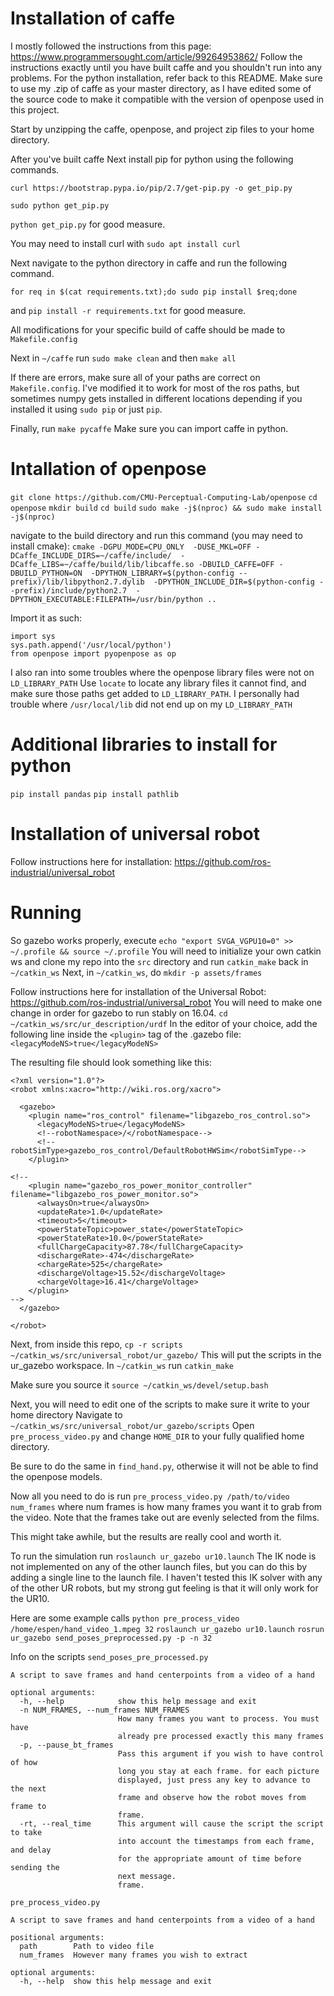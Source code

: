 # Installation of caffe 

I mostly followed the instructions from this page: https://www.programmersought.com/article/99264953862/
Follow the instructions exactly until you have built caffe and you shouldn't run into any problems. For the python installation, refer
back to this README. Make sure to use my .zip of caffe
as your master directory, as I have edited some of the source code to make it compatible with the version of openpose
used in this project.

Start by unzipping the caffe, openpose, and project zip files to your home directory.


After you've built caffe
Next install pip for python using the following commands.

`curl https://bootstrap.pypa.io/pip/2.7/get-pip.py -o get_pip.py`

`sudo python get_pip.py`

`python get_pip.py` for good measure.

You may need to install curl with `sudo apt install curl`

Next navigate to the python directory in caffe and run the following command.

`for req in $(cat requirements.txt);do sudo pip install $req;done`

and `pip install -r requirements.txt` for good measure.

All modifications for your specific build of caffe should be made to `Makefile.config`

Next in `~/caffe` run `sudo make clean` and then `make all`

If there are errors, make sure all of your paths are correct on `Makefile.config`. 
I've modified it to work for most of the ros paths, but sometimes numpy gets installed
in different locations depending if you installed it using `sudo pip` or just `pip`. 

Finally, run `make pycaffe`
Make sure you can import caffe in python.


# Intallation of openpose

`git clone https://github.com/CMU-Perceptual-Computing-Lab/openpose`
`cd openpose`
`mkdir build`
`cd build`
`sudo make -j$(nproc) && sudo make install -j$(nproc)`

navigate to the build directory and run this command (you may need to install cmake):
`cmake -DGPU_MODE=CPU_ONLY  -DUSE_MKL=OFF -DCaffe_INCLUDE_DIRS=~/caffe/include/ 
-DCaffe_LIBS=~/caffe/build/lib/libcaffe.so -DBUILD_CAFFE=OFF -DBUILD_PYTHON=ON 
-DPYTHON_LIBRARY=$(python-config --prefix)/lib/libpython2.7.dylib 
-DPYTHON_INCLUDE_DIR=$(python-config --prefix)/include/python2.7  -DPYTHON_EXECUTABLE:FILEPATH=/usr/bin/python ..`

Import it as such:
```
import sys
sys.path.append('/usr/local/python')
from openpose import pyopenpose as op
```

I also ran into some troubles where the openpose library files were not on `LD_LIBRARY_PATH`
Use `locate` to locate any library files it cannot find, and make sure those paths get added to `LD_LIBRARY_PATH`.
I personally had trouble where `/usr/local/lib` did not end up on my `LD_LIBRARY_PATH`

# Additional libraries to install for python
`pip install pandas`
`pip install pathlib`

# Installation of universal robot
Follow instructions here for installation: https://github.com/ros-industrial/universal_robot

# Running

So gazebo works properly, execute `echo "export SVGA_VGPU10=0" >> ~/.profile && source ~/.profile`
You will need to initialize your own catkin ws and clone my repo into the `src` directory and run `catkin_make` back in `~/catkin_ws`
Next, in `~/catkin_ws`, do `mkdir -p assets/frames`

Follow instructions here for installation of the Universal Robot: https://github.com/ros-industrial/universal_robot
You will need to make one change in order for gazebo to run stably on 16.04. 
`cd ~/catkin_ws/src/ur_description/urdf`
In the editor of your choice, add the following line inside the `<plugin>` tag of the .gazebo file: `<legacyModeNS>true</legacyModeNS>`

The resulting file should look something like this:
```
<?xml version="1.0"?>
<robot xmlns:xacro="http://wiki.ros.org/xacro">

  <gazebo>
    <plugin name="ros_control" filename="libgazebo_ros_control.so">
      <legacyModeNS>true</legacyModeNS>
      <!--robotNamespace>/</robotNamespace-->
      <!--robotSimType>gazebo_ros_control/DefaultRobotHWSim</robotSimType-->
    </plugin>

<!--
    <plugin name="gazebo_ros_power_monitor_controller" filename="libgazebo_ros_power_monitor.so">
      <alwaysOn>true</alwaysOn>
      <updateRate>1.0</updateRate>
      <timeout>5</timeout>
      <powerStateTopic>power_state</powerStateTopic>
      <powerStateRate>10.0</powerStateRate>
      <fullChargeCapacity>87.78</fullChargeCapacity>     
      <dischargeRate>-474</dischargeRate>
      <chargeRate>525</chargeRate>
      <dischargeVoltage>15.52</dischargeVoltage>
      <chargeVoltage>16.41</chargeVoltage>
    </plugin>
-->
  </gazebo>

</robot>
```

Next, from inside this repo, `cp -r scripts ~/catkin_ws/src/universal_robot/ur_gazebo/` 
This will put the scripts in the ur_gazebo workspace. In `~/catkin_ws` run `catkin_make`

Make sure you source it `source ~/catkin_ws/devel/setup.bash`

Next, you will need to edit one of the scripts to make sure it write to your home directory
Navigate to `~/catkin_ws/src/universal_robot/ur_gazebo/scripts`
Open `pre_process_video.py` and change `HOME_DIR` to your fully qualified home directory.

Be sure to do the same in `find_hand.py`, otherwise it will not be able to find the openpose models.

Now all you need to do is run `pre_process_video.py /path/to/video num_frames` where num frames is how many frames you want it to grab from the video.
Note that the frames take out are evenly selected from the films. 

This might take awhile, but the results are really cool and worth it.

To run the simulation run `roslaunch ur_gazebo ur10.launch`
The IK node is not implemented on any of the other launch files, but you can do this by adding a single line to the launch file.
I haven't tested this IK solver with any of the other UR robots, but my strong gut feeling is that it will only work for the UR10.

Here are some example calls
`python pre_process_video /home/espen/hand_video_1.mpeg 32`
`roslaunch ur_gazebo ur10.launch`
`rosrun ur_gazebo send_poses_preprocessed.py -p -n 32`

Info on the scripts
`send_poses_pre_processed.py`
```
A script to save frames and hand centerpoints from a video of a hand

optional arguments:
  -h, --help            show this help message and exit
  -n NUM_FRAMES, --num_frames NUM_FRAMES
                        How many frames you want to process. You must have
                        already pre processed exactly this many frames
  -p, --pause_bt_frames
                        Pass this argument if you wish to have control of how
                        long you stay at each frame. for each picture
                        displayed, just press any key to advance to the next
                        frame and observe how the robot moves from frame to
                        frame.
  -rt, --real_time      This argument will cause the script the script to take
                        into account the timestamps from each frame, and delay                                                                                                                                                                                        
                        for the appropriate amount of time before sending the                                                                                                                                                                                         
                        next message.      
                        frame.
```

`pre_process_video.py`
```
A script to save frames and hand centerpoints from a video of a hand

positional arguments:
  path        Path to video file
  num_frames  However many frames you wish to extract

optional arguments:
  -h, --help  show this help message and exit
```













